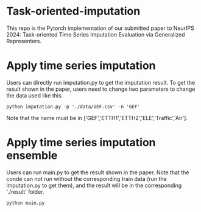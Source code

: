 # Task-oriented-imputation
This repo is the Pytorch implementation of our submitted paper to NeurIPS 2024: Task-oriented Time Series Imputation Evaluation via Generalized Representers.

# Apply time series imputation
Users can directly run imputation.py to get the imputation result. To get the result shown in the paper, users need to change two parameters to change the data used like this.
~~~
python imputation.py -p './data/GEF.csv' -n 'GEF'
~~~

Note that the name must be in ['GEF','ETTH1','ETTH2','ELE','Traffic','Air'].

# Apply time series imputation ensemble
Users can run main.py to get the result shown in the paper. Note that the conde can not run without the corresponding train data (run the imputation.py to get them), and the result will be in the corresponding './result' folder.

~~~
python main.py
~~~
